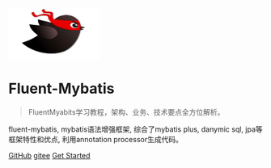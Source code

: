 <img alt="logo" src="images/mybatis.png" style="width: 180px;height: 100px;"/>

# Fluent-Mybatis

> FluentMyabits学习教程，架构、业务、技术要点全方位解析。

fluent-mybatis, mybatis语法增强框架, 综合了mybatis plus, danymic sql, jpa等框架特性和优点, 利用annotation processor生成代码。

[GitHub](https://github.com/atool/fluent-mybatis)
[gitee](https://gitee.com/fluent-mybatis)
[Get Started](README.md)